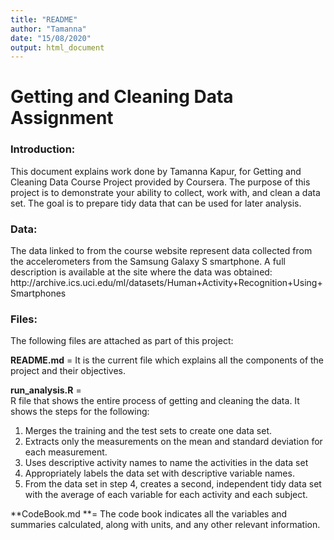 ```yaml
---
title: "README"
author: "Tamanna"
date: "15/08/2020"
output: html_document
---
```



<h1>Getting and Cleaning Data Assignment</h1>


<h3>Introduction:</h3>
This document explains work done by Tamanna Kapur, for Getting and Cleaning Data Course Project provided by Coursera. The purpose of this project is to demonstrate your ability to collect, work with, and clean a data set. The goal is to prepare tidy data that can be used for later analysis. 

<h3>Data:</h3>
The data linked to from the course website represent data collected from the accelerometers from the Samsung Galaxy S smartphone. A full description is available at the site where the data was obtained:   http://archive.ics.uci.edu/ml/datasets/Human+Activity+Recognition+Using+Smartphones 

<h3>Files:</h3>
The following files are attached as part of this project:

**README.md** = 
It is the current file which explains all the components of the project and their objectives.

**run_analysis.R** =  
R file that shows the entire process of getting and cleaning the data. It shows the steps for the following: 
<ol>
<li> Merges the training and the test sets to create one data set.</li>
<li> Extracts only the measurements on the mean and standard deviation for each measurement.</li>
<li> Uses descriptive activity names to name the activities in the data set</li>
<li> Appropriately labels the data set with descriptive variable names.</li>
<li> From the data set in step 4, creates a second, independent tidy data set with the average of each variable for each activity and each subject.</li>
</ol>

**CodeBook.md **=
The code book indicates all the variables and summaries calculated, along with units, and any other relevant information.

 


